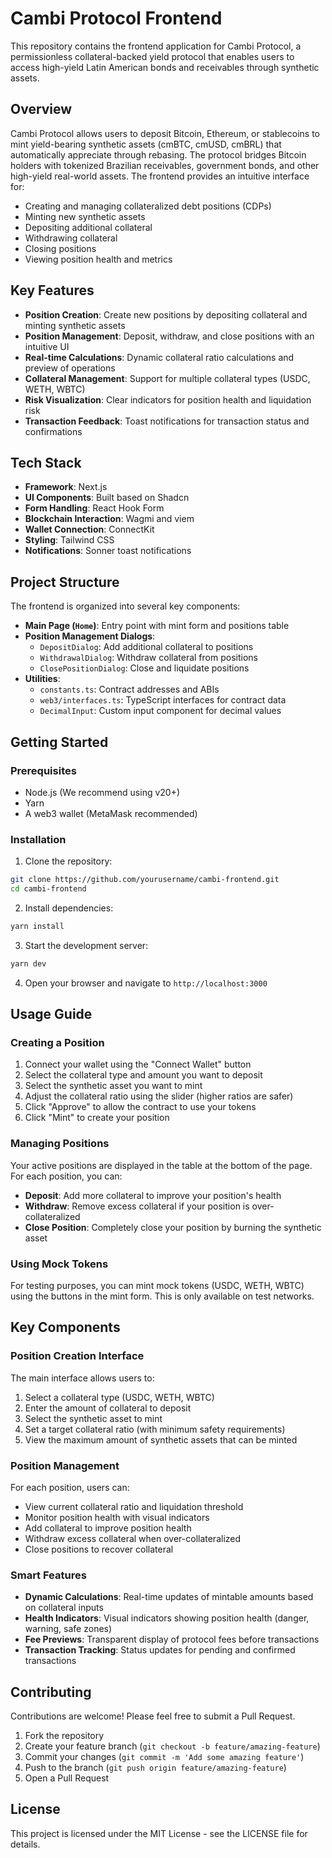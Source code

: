 # Cambi Protocol Frontend

This repository contains the frontend application for Cambi Protocol, a permissionless collateral-backed yield protocol that enables users to access high-yield Latin American bonds and receivables through synthetic assets.

## Overview

Cambi Protocol allows users to deposit Bitcoin, Ethereum, or stablecoins to mint yield-bearing synthetic assets (cmBTC, cmUSD, cmBRL) that automatically appreciate through rebasing. The protocol bridges Bitcoin holders with tokenized Brazilian receivables, government bonds, and other high-yield real-world assets.
The frontend provides an intuitive interface for:

- Creating and managing collateralized debt positions (CDPs)
- Minting new synthetic assets
- Depositing additional collateral
- Withdrawing collateral
- Closing positions
- Viewing position health and metrics

## Key Features

- **Position Creation**: Create new positions by depositing collateral and minting synthetic assets
- **Position Management**: Deposit, withdraw, and close positions with an intuitive UI
- **Real-time Calculations**: Dynamic collateral ratio calculations and preview of operations
- **Collateral Management**: Support for multiple collateral types (USDC, WETH, WBTC)
- **Risk Visualization**: Clear indicators for position health and liquidation risk
- **Transaction Feedback**: Toast notifications for transaction status and confirmations

## Tech Stack

- **Framework**: Next.js
- **UI Components**: Built based on Shadcn
- **Form Handling**: React Hook Form
- **Blockchain Interaction**: Wagmi and viem
- **Wallet Connection**: ConnectKit
- **Styling**: Tailwind CSS
- **Notifications**: Sonner toast notifications

## Project Structure

The frontend is organized into several key components:

- **Main Page (`Home`)**: Entry point with mint form and positions table
- **Position Management Dialogs**:
  - `DepositDialog`: Add additional collateral to positions
  - `WithdrawalDialog`: Withdraw collateral from positions
  - `ClosePositionDialog`: Close and liquidate positions
- **Utilities**:
  - `constants.ts`: Contract addresses and ABIs
  - `web3/interfaces.ts`: TypeScript interfaces for contract data
  - `DecimalInput`: Custom input component for decimal values

## Getting Started

### Prerequisites

- Node.js (We recommend using v20+)
- Yarn
- A web3 wallet (MetaMask recommended)

### Installation

1. Clone the repository:

```bash
git clone https://github.com/yourusername/cambi-frontend.git
cd cambi-frontend
```

2. Install dependencies:

```bash
yarn install
```

3. Start the development server:

```bash
yarn dev
```

4. Open your browser and navigate to `http://localhost:3000`

## Usage Guide

### Creating a Position

1. Connect your wallet using the "Connect Wallet" button
2. Select the collateral type and amount you want to deposit
3. Select the synthetic asset you want to mint
4. Adjust the collateral ratio using the slider (higher ratios are safer)
5. Click "Approve" to allow the contract to use your tokens
6. Click "Mint" to create your position

### Managing Positions

Your active positions are displayed in the table at the bottom of the page. For each position, you can:

- **Deposit**: Add more collateral to improve your position's health
- **Withdraw**: Remove excess collateral if your position is over-collateralized
- **Close Position**: Completely close your position by burning the synthetic asset

### Using Mock Tokens

For testing purposes, you can mint mock tokens (USDC, WETH, WBTC) using the buttons in the mint form. This is only available on test networks.

## Key Components

### Position Creation Interface

The main interface allows users to:

1. Select a collateral type (USDC, WETH, WBTC)
2. Enter the amount of collateral to deposit
3. Select the synthetic asset to mint
4. Set a target collateral ratio (with minimum safety requirements)
5. View the maximum amount of synthetic assets that can be minted

### Position Management

For each position, users can:

- View current collateral ratio and liquidation threshold
- Monitor position health with visual indicators
- Add collateral to improve position health
- Withdraw excess collateral when over-collateralized
- Close positions to recover collateral

### Smart Features

- **Dynamic Calculations**: Real-time updates of mintable amounts based on collateral inputs
- **Health Indicators**: Visual indicators showing position health (danger, warning, safe zones)
- **Fee Previews**: Transparent display of protocol fees before transactions
- **Transaction Tracking**: Status updates for pending and confirmed transactions

## Contributing

Contributions are welcome! Please feel free to submit a Pull Request.

1. Fork the repository
2. Create your feature branch (`git checkout -b feature/amazing-feature`)
3. Commit your changes (`git commit -m 'Add some amazing feature'`)
4. Push to the branch (`git push origin feature/amazing-feature`)
5. Open a Pull Request

## License

This project is licensed under the MIT License - see the LICENSE file for details.
